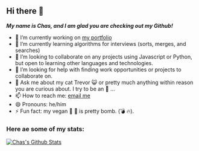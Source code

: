 ## Hi there 👋

***My name is Chas, and I am glad you are checking out my Github!***

<!-- **chas-e/chas-e** is a ✨ _special_ ✨ repository because its `README.md` (this file) appears on your GitHub profile. -->

- 🔭 I’m currently working on [my portfolio](https://github.com/chas-e/chas-portfolio)
- 🌱 I’m currently learning algorithms for interviews (sorts, merges, and searches)
- 👯 I’m looking to collaborate on any projects using Javascript or Python, but open to learning other languages and technologies.
- 🤔 I’m looking for help with finding work opportunities or projects to collaborate on.
- 💬 Ask me about my cat Trevor 😺 or pretty much anything within reason you are curious about. I try to be an 📖 ... 
- 📫 How to reach me: [email me](mailto:charles@chasengineering.dev)
- 😄 Pronouns: he/him
- ⚡ Fun fact: my vegan 🥕 🍰 is pretty bomb. (💣 🔥).

### Here ae some of my stats:
[![Chas's Github Stats](https://github-readme-stats.vercel.app/api?username=chas-e)](https://github.com/chas-e/github-readme-stats)
